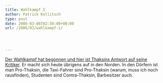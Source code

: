 ```yaml
---
title: Wahlkampf I
author: Patrick Kollitsch
type: post
date: 2006-03-06T02:50:00+00:00
url: /2006/03/wahlkampf-i/




---
```

[Der Wahlkampf hat begonnen und hier ist Thaksins Antwort auf seine Kritiker][1]. Er macht sich heute übrigens auf in den Norden. In den Dörfern ist man Pro-Thaksin, die Taxi-Fahrer sind Pro-Thaksin (warum, muss ich noch rausfinden), Studenten sind Contra-Thaksin, Barbesitzer auch.

 [1]: http://iannnnn.icez.net/musicmaew.swf
